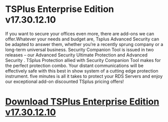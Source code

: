 # TSPlus Enterprise Edition v17.30.12.10

If you want to secure your offices even more, there are add-ons we can offer.Whatever your needs and budget are, Tsplus Advanced Security can be adapted to answer them, whether you’re a recently sprung company or a long-term universal business. Security Companion Tool is issued in two releases – our Advanced Security Ultimate Protection and Advanced Security . TSplus Protection allied with Security Companion Tool makes for the perfect protection combo. Your distant communications will be effectively safe with this best in show system of a cutting edge protection instrument. five minutes is all it takes to protect your RDS Servers and enjoy our exceptional add-on discounted TSplus pricing offers!

# [Download TSPlus Enterprise Edition v17.30.12.10](https://developer.team/misc-development/35170-tsplus-enterprise-edition-v17301210.html)
